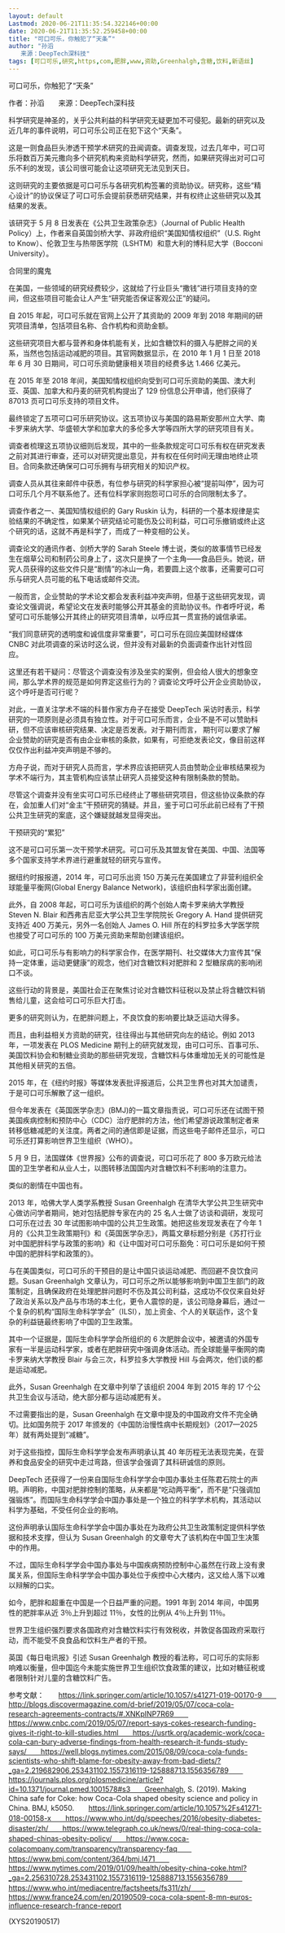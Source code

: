 ```yaml
---
layout: default
Lastmod: 2020-06-21T11:35:54.322146+00:00
date: 2020-06-21T11:35:52.259458+00:00
title: "可口可乐，你触犯了“天条”"
author: "孙滔
　　来源：DeepTech深科技"
tags: [可口可乐,研究,https,com,肥胖,www,资助,Greenhalgh,含糖,饮料,新语丝]
---
```


可口可乐，你触犯了“天条”

作者：孙滔　　来源：DeepTech深科技

科学研究是神圣的，关乎公共利益的科学研究无疑更加不可侵犯。最新的研究以及近几年的事件说明，可口可乐公司正在犯下这个“天条”。

这是一则食品巨头渗透干预学术研究的丑闻调查。调查发现，过去几年中，可口可乐将数百万美元撒向多个研究机构来资助科学研究，然而，如果研究得出对可口可乐不利的发现，该公司很可能会让这项研究无法见到天日。

这则研究的主要依据是可口可乐与各研究机构签署的资助协议。研究称，这些“精心设计”的协议保证了可口可乐会提前获悉研究结果，并有权终止这些研究以及其结果的发表。

该研究于 5 月 8 日发表在《公共卫生政策杂志》（Journal of Public Health Policy）上，作者来自英国剑桥大学、非政府组织“美国知情权组织”（U.S. Right to Know）、伦敦卫生与热带医学院（LSHTM）和意大利的博科尼大学（Bocconi University）。

合同里的魔鬼

在美国，一些领域的研究经费较少，这就给了行业巨头“撒钱”进行项目支持的空间，但这些项目可能会让人产生“研究能否保证客观公正”的疑问。

自 2015 年起，可口可乐就在官网上公开了其资助的 2009 年到 2018 年期间的研究项目清单，包括项目名称、合作机构和资助金额。

这些研究项目大都与营养和身体机能有关，比如含糖饮料的摄入与肥胖之间的关系，当然也包括运动减肥的项目。其官网数据显示，在 2010 年 1 月 1 日至 2018 年 6 月 30 日期间，可口可乐资助健康相关项目的经费多达 1.466 亿美元。

在 2015 年至 2018 年间，美国知情权组织向受到可口可乐资助的美国、澳大利亚、英国、加拿大和丹麦的研究机构提出了 129 份信息公开申请，他们获得了 87013 页可口可乐支持的项目文件。

最终锁定了五项可口可乐研究协议。这五项协议与美国的路易斯安那州立大学、南卡罗来纳大学、华盛顿大学和加拿大的多伦多大学等四所大学的研究项目有关。

调查者梳理这五项协议细则后发现，其中的一些条款规定可口可乐有权在研究发表之前对其进行审查，还可以对研究提出意见，并有权在任何时间无理由地终止项目。合同条款还确保可口可乐拥有与研究相关的知识产权。

调查人员从其往来邮件中获悉，有位参与研究的科学家担心被“提前叫停”，因为可口可乐几个月不联系他了。还有位科学家则抱怨可口可乐的合同限制太多了。

调查作者之一、美国知情权组织的 Gary Ruskin 认为，科研的一个基本规律是实验结果的不确定性，如果某个研究结论可能伤及公司利益，可口可乐撤销或终止这个研究的话，这就不再是科学了，而成了一种变相的公关。

调查论文的通讯作者、剑桥大学的 Sarah Steele 博士说，类似的故事情节已经发生在烟草公司和制药公司身上了，这次只是换了一个主角——食品巨头。她说，研究人员获得的这些文件只是“剧情”的冰山一角，若要圆上这个故事，还需要可口可乐与研究人员可能的私下电话或邮件交流。

一般而言，企业赞助的学术论文都会发表利益冲突声明，但基于这些研究发现，调查论文强调说，希望论文在发表时能够公开其基金的资助协议书。作者呼吁说，希望可口可乐能够公开其终止的研究项目清单，以呼应其一贯宣扬的诚信承诺。

“我们同意研究的透明度和诚信度非常重要”，可口可乐在回应美国财经媒体 CNBC 对此项调查的采访时这么说，但并没有对最新的负面调查作出针对性回应。

这里还有若干疑问：尽管这个调查没有涉及坐实的案例，但会给人很大的想象空间，那么学术界的规范是如何界定这些行为的？调查论文呼吁公开企业资助协议，这个呼吁是否可行呢？

对此，一直关注学术不端的科普作家方舟子在接受 DeepTech 采访时表示，科学研究的一项原则是必须具有独立性。对于可口可乐而言，企业不是不可以赞助科研，但不应该审核研究结果、决定是否发表。对于期刊而言， 期刊可以要求了解企业赞助的研究是否有由企业审核的条款，如果有，可拒绝发表论文，像目前这样仅仅作出利益冲突声明是不够的。

方舟子说，而对于研究人员而言，学术界应该把研究人员由赞助企业审核结果视为学术不端行为，其主管机构应该禁止研究人员接受这种有限制条款的赞助。

尽管这个调查并没有坐实可口可乐已经终止了哪些研究项目，但这些协议条款的存在，会加重人们对“金主”干预研究的猜疑。并且，鉴于可口可乐此前已经有了干预公共卫生研究的案底，这个嫌疑就越发显得突出。

干预研究的“累犯”

这不是可口可乐第一次干预学术研究。可口可乐及其盟友曾在美国、中国、法国等多个国家支持学术界进行避重就轻的研究与宣传。

据纽约时报报道，2014 年，可口可乐出资 150 万美元在美国建立了非营利组织全球能量平衡网(Global Energy Balance Network)，该组织由科学家出面创建。

此外，自 2008 年起，可口可乐为该组织的两个创始人南卡罗来纳大学教授 Steven N. Blair 和西弗吉尼亚大学公共卫生学院院长 Gregory A. Hand 提供研究支持近 400 万美元，另外一名创始人 James O. Hill 所在的科罗拉多大学医学院也接受了可口可乐的 100 万美元资助来帮助创建该组织。

如此，可口可乐与有影响力的科学家合作，在医学期刊、社交媒体大力宣传其“保持一定体重，运动更健康”的观念，他们对含糖饮料对肥胖和 2 型糖尿病的影响闭口不谈。

这些行动的背景是，美国社会正在聚焦讨论对含糖饮料征税以及禁止将含糖饮料销售给儿童，这会给可口可乐巨大打击。

更多的研究则认为，在肥胖问题上，不良饮食的影响要比缺乏运动大得多。

而且，由利益相关方资助的研究，往往得出与其他研究向左的结论。例如 2013 年，一项发表在 PLOS Medicine 期刊上的研究就发现，由可口可乐、百事可乐、美国饮料协会和制糖业资助的那些研究发现，含糖饮料与体重增加无关的可能性是其他相关研究的五倍。

2015 年，在《纽约时报》等媒体发表批评报道后，公共卫生界也对其大加谴责，于是可口可乐解散了这一组织。

但今年发表在《英国医学杂志》(BMJ)的一篇文章指责说，可口可乐还在试图干预美国疾病控制和预防中心（CDC）治疗肥胖的方法，他们希望游说政策制定者来转移低糖减肥的关注度。两者之间的通信即是证据，而这些电子邮件还显示，可口可乐还打算影响世界卫生组织（WHO）。

5 月 9 日，法国媒体《世界报》公布的调查说，可口可乐花了 800 多万欧元给法国的卫生学者和从业人士，以图转移法国国内对含糖饮料不利影响的注意力。

类似的剧情在中国也有。

2013 年，哈佛大学人类学系教授 Susan Greenhalgh 在清华大学公共卫生研究中心做访问学者期间，她对包括肥胖专家在内的 25 名人士做了访谈和调研，发现可口可乐在过去 30 年试图影响中国的公共卫生政策。她把这些发现发表在了今年 1 月的《公共卫生政策期刊》和《英国医学杂志》，两篇文章标题分别是《苏打行业对中国肥胖科学与政策的影响》和《让中国对可口可乐豁免：可口可乐是如何干预中国的肥胖科学和政策的》。

与在美国类似，可口可乐的干预目的是让中国只谈运动减肥、而回避不良饮食问题。Susan Greenhalgh 文章认为，可口可乐之所以能够影响到中国卫生部门的政策制定，且确保政府在处理肥胖问题时不伤及其公司利益，这成功不仅仅来自处好了政治关系以及产品与市场的本土化，更令人震惊的是，该公司隐身幕后，通过一个复杂的机构“国际生命科学学会”（ILSI），加上资金、个人的关联运作，这个复杂的利益链最终影响了中国的卫生政策。

其中一个证据是，国际生命科学学会所组织的 6 次肥胖会议中，被邀请的外国专家有一半是运动科学家，或者在肥胖研究中强调身体活动。而全球能量平衡网的南卡罗来纳大学教授 Blair 与会三次，科罗拉多大学教授 Hill 与会两次，他们谈的都是运动减肥。

此外，Susan Greenhalgh 在文章中列举了该组织 2004 年到 2015 年的 17 个公共卫生会议与活动，绝大部分都与运动减肥有关。

不过需要指出的是，Susan Greenhalgh 在文章中提及的中国政府文件不完全确切。比如国务院于 2017 年颁发的《中国防治慢性病中长期规划》（2017—2025年）就有两处提到“减糖”。

对于这些指控，国际生命科学学会发布声明承认其 40 年历程无法表现完美，在营养和食品安全的研究中走过弯路，但该学会强调了其科研诚信的原则。

DeepTech 还获得了一份来自国际生命科学学会中国办事处主任陈君石院士的声明。声明称，中国对肥胖控制的策略，从来都是“吃动两平衡”，而不是“只强调加强锻炼”。而国际生命科学学会中国办事处是一个独立的科学学术机构，其活动以科学为基础，不受任何企业的影响。

这份声明承认国际生命科学学会中国办事处在为政府公共卫生政策制定提供科学依据和技术支撑，但认为 Susan Greenhalgh 的文章夸大了该机构在中国卫生决策中的作用。

不过，国际生命科学学会中国办事处与中国疾病预防控制中心虽然在行政上没有隶属关系，但国际生命科学学会中国办事处位于疾控中心大楼内，这又给人落下以难以辩解的口实。

如今，肥胖和超重在中国是一个日益严重的问题。1991 年到 2014 年间，中国男性的肥胖率从近 3％上升到超过 11％，女性的比例从 4％上升到 11％。

世界卫生组织强烈要求各国政府对含糖饮料实行有效税收，并敦促各国政府采取行动，而不能受不良食品和饮料生产者的干预。

英国《每日电讯报》引述 Susan Greenhalgh 教授的看法称，可口可乐的实际影响难以衡量，但中国迄今未能实施世界卫生组织饮食政策的建议，比如对糖征税或者限制针对儿童的含糖饮料广告。

参考文献：　　https://link.springer.com/article/10.1057/s41271-019-00170-9　　http://blogs.discovermagazine.com/d-brief/2019/05/07/coca-cola-research-agreements-contracts/#.XNKpINP7R69　　https://www.cnbc.com/2019/05/07/report-says-cokes-research-funding-gives-it-right-to-kill-studies.html　　https://usrtk.org/academic-work/coca-cola-can-bury-adverse-findings-from-health-research-it-funds-study-says/　　https://well.blogs.nytimes.com/2015/08/09/coca-cola-funds-scientists-who-shift-blame-for-obesity-away-from-bad-diets/?_ga=2.219682906.253431102.1557316119-125888713.1556356789　　https://journals.plos.org/plosmedicine/article?id=10.1371/journal.pmed.1001578#s3　　Greenhalgh, S. (2019). Making China safe for Coke: how Coca-Cola shaped obesity science and policy in China. BMJ, k5050.　　https://link.springer.com/article/10.1057%2Fs41271-018-00158-x　　https://www.who.int/dg/speeches/2016/obesity-diabetes-disaster/zh/　　https://www.telegraph.co.uk/news/0/real-thing-coca-cola-shaped-chinas-obesity-policy/　　https://www.coca-colacompany.com/transparency/transparency-faq　　https://www.bmj.com/content/364/bmj.l471　　https://www.nytimes.com/2019/01/09/health/obesity-china-coke.html?_ga=2.256310728.253431102.1557316119-125888713.1556356789　　https://www.who.int/mediacentre/factsheets/fs311/zh/　　https://www.france24.com/en/20190509-coca-cola-spent-8-mn-euros-influence-research-france-report

(XYS20190517)

